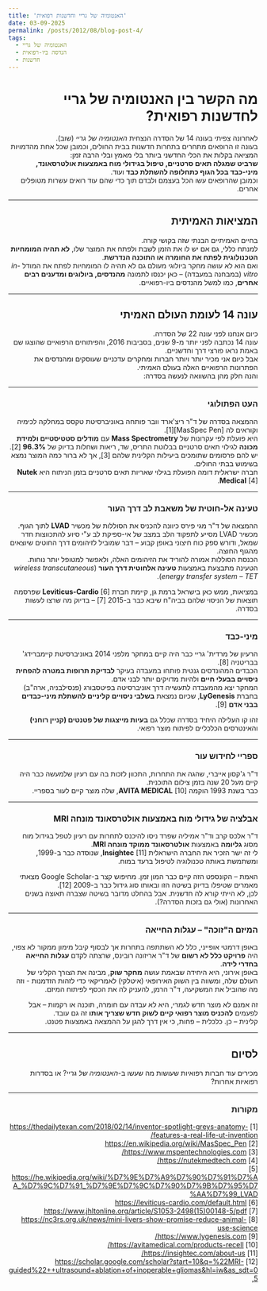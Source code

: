 ```yaml
---
title: 'האנטומיה של גריי וחדשנות רפואית'
date: 03-09-2025
permalink: /posts/2012/08/blog-post-4/
tags:
  - האנטומיה של גריי
  - הנדסה ביו-רפואית
  - חדשנות
---
```


<div dir="rtl" align="right">

# מה הקשר בין האנטומיה של גריי לחדשנות רפואית?

לאחרונה צפיתי בעונה 14 של הסדרה הנצחית *האנטומיה של גריי* (שוב).  
בעונה זו הרופאים מתחרים בתחרות חדשנות בבית החולים, וכמובן שכל אחת מהדמויות המציאה בקלות את הכלי החדשני ביותר בלי מאמץ ובלי הרבה זמן:  
**שרביט שמגלה תאים סרטניים, טיפול בגידולי מוח באמצעות אולטרסאונד, מיני-כבד בכל הגוף כתחלופה להשתלת כבד** ועוד.  
וכמובן שהרופאים עשו הכל בעצמם ולבדם תוך כדי שהם עוד רואים עשרות מטופלים אחרים.

---

## המציאות האמיתית
בחיים האמיתיים הבנתי שזה בקושי קורה.  
למנתח כללי, גם אם יש לו את הזמן לשבת ולפתח את המוצר שלו, **לא תהיה המומחיות הטכנולוגית לפתח את החומרה או התוכנה הנדרשת**.  
ואם הוא לא עושה מחקר ביולוגי מעולם גם לא תהיה לו המומחיות לפתח את המודל *in-vitro* (במבחנה במעבדה) – כאן יכנסו לתמונה **מהנדסים, ביולוגים ומדענים רבים אחרים**, כמו למשל מהנדסים ביו-רפואיים.

---

## עונה 14 לעומת העולם האמיתי
כיום אנחנו לפני עונה 22 של הסדרה.  
עונה 14 נכתבה לפני יותר מ-9 שנים, בסביבות 2016, והפיתוחים הרפואיים שהוצגו שם באמת נראו פורצי דרך וחדשניים.  
אבל כיום אני מכיר יותר ויותר חברות ומחקרים עדכניים שעוסקים ומהנדסים את הפתרונות הרפואיים האלה בעולם האמיתי.  
והנה חלק מהן בהשוואה לנעשה בסדרה:

---

### העט הפתולוגי
ההמצאה בסדרה של ד"ר ריצ'ארד וובר פותחה באוניברסיטת טקסס במחלקה לכימיה וקוראים לה [MasSpec Pen][1].  
היא פועלת לפי עקרונות של **Mass Spectrometry** עם **מודלים סטטיסטיים ולמידת מכונה** לגילוי תאים סרטניים בבלוטת התריס, שד, ריאות ושחלות בדיוק של **96.3%** [2].  
יש להם פרסומים שתומכים ביעילות הקלינית שלהם [3], אך לא ברור כמה המוצר נמצא בשימוש בבתי החולים.  
חברה ישראלית דומה הפועלת בגילוי שאריות תאים סרטניים בזמן הניתוח היא **Nutek Medical** [4].

---

### טעינה אל-חוטית של משאבת לב דרך העור
ההמצאה של ד"ר מגי פירס כיוונה להכניס את הסוללות של מכשיר **LVAD** לתוך הגוף.  
מכשיר LVAD מסייע לתפקוד הלב במצב של אי-ספיקת לב ע"י סיוע להתכווצות חדר שמאל, ודורש ספק כוח חיצוני באופן קבוע – דבר שמוביל לזיהומים דרך החוטים שיוצאים מהגוף החוצה.  
הכנסת הסוללות אמורה להוריד את הזיהומים האלה, ולאפשר למטופל יותר נוחות.  
הטעינה מתבצעת באמצעות **טעינה אלחוטית דרך העור** (*wireless transcutaneous energy transfer system – TET*).  

במציאות, ממש כאן בישראל ברמת גן, קיימת חברת **Leviticus-Cardio** [6] שפרסמה תוצאות של הניסוי שלהם בביה"ח שיבא כבר ב-2015 [7] – בדיוק מה שרצו לעשות בסדרה.

---

### מיני-כבד
הרעיון של מרדית' גריי כבר היה קיים במחקר מלפני 2014 באוניברסיטת קיימברידג' בבריטניה [8].  
הכבדים המהונדסים גנטית פותחו במעבדה בעיקר **לבדיקת תרופות במטרה להפחית ניסויים בבעלי חיים** ולהיות מדויקים יותר לבני אדם.  
המחקר יצא מהמעבדה לתעשייה דרך אוניברסיטה בפיטסבורג (פנסילבניה, ארה"ב) בחברת **LyGenesis**, שכיום נמצאת **בשלבי ניסויים קליניים להשתלת מיני-כבדים בבני אדם** [9].  

זהו קו העלילה היחיד בסדרה שכלל גם **בעיות מייצגות של פטנטים (קניין רוחני)** והאינטרסים הכלכליים לפיתוח מוצר רפואי.

---

### ספריי לחידוש עור
ד"ר ג'קסון אייברי, שהגה את התחרות, התכוון לזכות בה עם רעיון שלמעשה כבר היה קיים מעל 20 שנה בזמן צילום התוכנית.  
כבר בשנת 1993 הוקמה **AVITA MEDICAL** [10], שלה מוצר קיים לעור בספריי.

---

### אבלציה של גידולי מוח באמצעות אולטרסאונד מונחה MRI
ד"ר אלכס קרב וד"ר אמיליה שפרד ניסו להיכנס לתחרות עם רעיון לטפל בגידול מוח מסוג **גליומה** באמצעות **אולטרסאונד ממוקד מונחה MRI**.  
לי זה ישר הזכיר את החברה הישראלית **Insightec** [11], שנוסדה כבר ב-1999, ומשתמשת באותה טכנולוגיה לטיפול ברעד במוח.  

האמת – הקונספט הזה קיים כבר המון זמן. מחיפוש קצר ב-Google Scholar מצאתי מאמרים שטיפלו בדיוק בשיטה הזו ובאותו סוג גידול כבר ב-2009 [12].  
לכן, לא הייתי קורא לה חדשנית. אבל בהחלט מדובר בשיטה שצברה תאוצה בשנים האחרונות (אולי גם בזכות הסדרה?).

---

### המיזם ה"זוכה" – עגלות החייאה
באופן דרמטי אופייני, כלל לא השתתפה בתחרות אך לבסוף קיבל מימון ממקור לא צפוי, היה **פרויקט כלל לא רשום** של ד"ר אריזונה רובינס, שרצתה לקדם **עגלות החייאה בחדרי לידה**.  
באופן אירוני, היא היחידה שבאמת עושה **מחקר שוק**, מבינה את הצורך הקליני של העולם שלה, ומשווה בין השוק האירופאי (איטלקי) לאמריקאי כדי לזהות הזדמנות - וזה מה שהוביל את המשקיעה, ד"ר הרמן, להעניק לה את הכסף לפיתוח המיזם.  

זה אמנם לא מוצר חדש לגמרי, היא לא עבדה עם חומרה, תוכנה או רקמות – אבל לפעמים **להכניס מוצר רפואי קיים לשוק חדש שצריך אותו** זה גם עובד.  
קלינית – כן. כלכלית – פחות, כי אין דרך להגן על ההמצאה באמצעות פטנט.

---

## לסיום
מכירים עוד חברות רפואיות שעושות מה שעשו ב-*האנטומיה של גריי*? או בסדרות רפואיות אחרות?

---

### מקורות
[1] https://thedailytexan.com/2018/02/14/inventor-spotlight-greys-anatomy-features-a-real-life-ut-invention/  
[2] https://en.wikipedia.org/wiki/MasSpec_Pen  
[3] https://www.mspentechnologies.com/  
[4] https://nutekmedtech.com/  
[5] https://he.wikipedia.org/wiki/%D7%9E%D7%A9%D7%90%D7%91%D7%AA_%D7%9C%D7%91_%D7%9E%D7%9C%D7%90%D7%9B%D7%95%D7%AA%D7%99_LVAD  
[6] https://leviticus-cardio.com/default.html  
[7] https://www.jhltonline.org/article/S1053-2498(15)00148-5/pdf  
[8] https://nc3rs.org.uk/news/mini-livers-show-promise-reduce-animal-use-science  
[9] https://www.lygenesis.com/  
[10] https://avitamedical.com/products-recell/  
[11] https://insightec.com/about-us/  
[12] https://scholar.google.com/scholar?start=10&q=%22MRI-guided%22++ultrasound+ablation+of+inoperable+gliomas&hl=iw&as_sdt=0,5  

</div>
